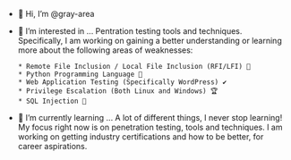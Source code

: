 - 👋 Hi, I’m @gray-area

- 👀 I’m interested in ...
      Pentration testing tools and techniques. Specifically, I am working on gaining a better understanding or learning more about the following areas of weaknesses:
      
      * Remote File Inclusion / Local File Inclusion (RFI/LFI) 📂
      * Python Programming Language 🐍
      * Web Application Testing (Specifically WordPress) ✔️
      * Privilege Escalation (Both Linux and Windows) 🏆
      * SQL Injection 💉
      
- 📘 I’m currently learning ...
      A lot of different things, I never stop learning! My focus right now is on penetration testing, tools and techniques. I am working on getting industry certifications and how to be better, for career aspirations.

<!---
gray-area/gray-area is a ✨ special ✨ repository because its `README.md` (this file) appears on your GitHub profile.
You can click the Preview link to take a look at your changes.
--->
